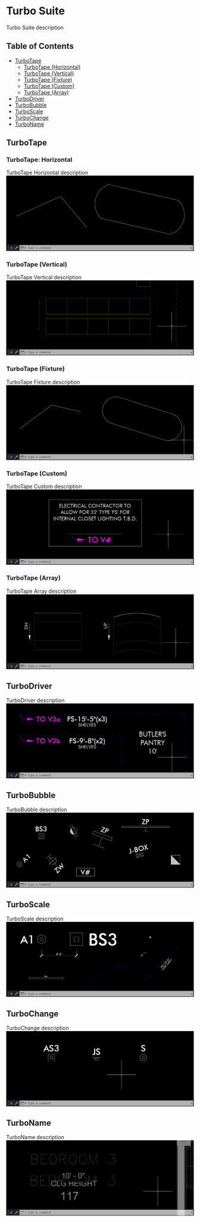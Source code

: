 # Turbo Suite

Turbo Suite description


## Table of Contents

- [TurboTape](#turbotape)
  - [TurboTape (Horizontal)](#turbotape-horizontal)
  - [TurboTape (Vertical)](#turbotape-(vertical))
  - [TurboTape (Fixture)](#turbotape-(fixture))
  - [TurboTape (Custom)](#turbotape-(custom))
  - [TurboTape (Array)](#turbotape-(array))
- [TurboDriver](#turbodriver)
- [TurboBubble](#turbobubble)
- [TurboScale](#turboscale)
- [TurboChange](#turbochange)
- [TurboName](#turboname)



## TurboTape

### TurboTape: Horizontal
TurboTape Horizontal description
![TurboTape Horizontal gif](/GIF/TurboTape(Horizontal).gif)

### TurboTape (Vertical)
TurboTape Vertical description
![TurboTape Vertical gif](/GIF/TurboTape(Vertical).gif)

### TurboTape (Fixture)
TurboTape Fixture description
![TurboTape Fixture gif](/GIF/TurboTape(Fixture).gif)

### TurboTape (Custom)
TurboTape Custom description
![TurboTape Fixture gif](/GIF/TurboTape(Custom).gif)

### TurboTape (Array)
TurboTape Array description
![TurboTape Array gif](/GIF/TurboTape(Array).gif)

## TurboDriver
TurboDriver description
![TurboDriver gif](/GIF/TurboDriver.gif)

## TurboBubble
TurboBubble description
![TurboBubble gif](/GIF/TurboBubble.gif)

## TurboScale
TurboScale description
![TurboScale gif](/GIF/TurboScale.gif)

## TurboChange
TurboChange description
![TurboChange gif](/GIF/TurboChange.gif)

## TurboName
TurboName description
![TurboName gif](/GIF/TurboName.gif)
